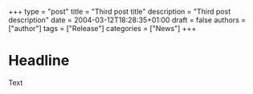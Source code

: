 +++
type = "post"
title = "Third post title"
description = "Third post description"
date = 2004-03-12T18:28:35+01:00
draft = false
authors = ["author"]
tags = ["Release"]
categories = ["News"]
+++

# Headline
Text

